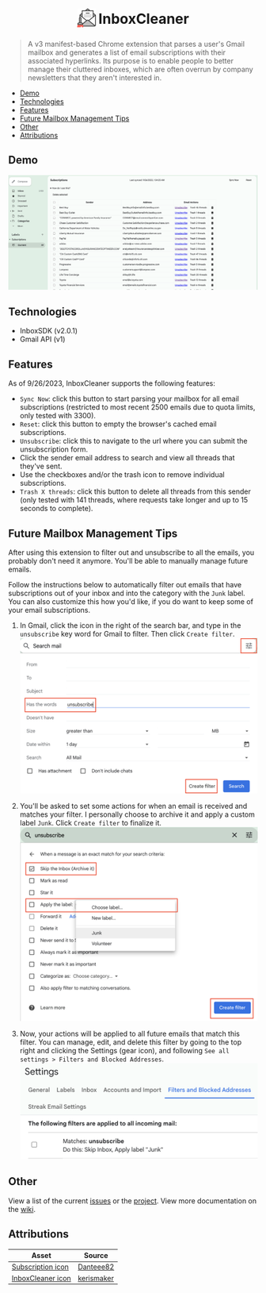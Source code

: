 <h1 align="center">
<sub>
<img src="images/cleaning.png" height="38" width="38">
</sub>
InboxCleaner
</h1>

> A v3 manifest-based Chrome extension that parses a user's Gmail mailbox and generates a list of email subscriptions with their associated hyperlinks. Its purpose is to enable people to better manage their cluttered inboxes, which are often overrun by company newsletters that they aren't interested in.

- [Demo](#demo)
- [Technologies](#technologies)
- [Features](#features)
- [Future Mailbox Management Tips](#future-mailbox-management-tips)
- [Other](#other)
- [Attributions](#attributions)

## Demo

![After Syncing](./assets/demo.png)

## Technologies

- InboxSDK (v2.0.1)
- Gmail API (v1)

## Features

As of 9/26/2023, InboxCleaner supports the following features:

- `Sync Now`: click this button to start parsing your mailbox for all email subscriptions (restricted to most recent 2500 emails due to quota limits, only tested with 3300).
- `Reset`: click this button to empty the browser's cached email subscriptions.
- `Unsubscribe`: click this to navigate to the url where you can submit the unsubscription form.
- Click the sender email address to search and view all threads that they've sent.
- Use the checkboxes and/or the trash icon to remove individual subscriptions.
- `Trash X threads`: click this button to delete all threads from this sender (only tested with 141 threads, where requests take longer and up to 15 seconds to complete).

## Future Mailbox Management Tips

After using this extension to filter out and unsubscribe to all the emails, you probably don't need it anymore. You'll be able to manually manage future emails.

Follow the instructions below to automatically filter out emails that have subscriptions out of your inbox and into the category with the `Junk` label. You can also customize this how you'd like, if you do want to keep some of your email subscriptions.

1. In Gmail, click the icon in the right of the search bar, and type in the `unsubscribe` key word for Gmail to filter. Then click `Create filter`.
![Creating the filter](./assets/1-filter.png)

1. You'll be asked to set some actions for when an email is received and matches your filter. I personally choose to archive it and apply a custom label `Junk`. Click `Create filter` to finalize it.
![Setting filter actions](./assets/2-filter.png)

1. Now, your actions will be applied to all future emails that match this filter. You can manage, edit, and delete this filter by going to the top right and clicking the Settings (gear icon), and following `See all settings > Filters and Blocked Addresses`.
![Managing the filter](./assets/3-filter.png)

## Other

View a list of the current [issues](https://github.com/ehuang47/InboxCleaner/issues) or the [project](https://github.com/users/ehuang47/projects/1/views/1?groupedBy%5BcolumnId%5D=56045934).
View more documentation on the [wiki](https://github.com/ehuang47/InboxCleaner/wiki).

## Attributions

| Asset | Source |
| -- | -- |
| [Subscription icon](./images/subscribe.png) | [Danteee82](https://www.flaticon.com/free-icon/subscribe_7048370?term=subscription&page=1&position=7&origin=tag&related_id=7048370) |
| [InboxCleaner icon](./images/cleaning.png) | [kerismaker](https://www.flaticon.com/free-icon/cleaning_6792371?term=inbox+cleaner&page=1&position=1&origin=search&related_id=6792371) |
